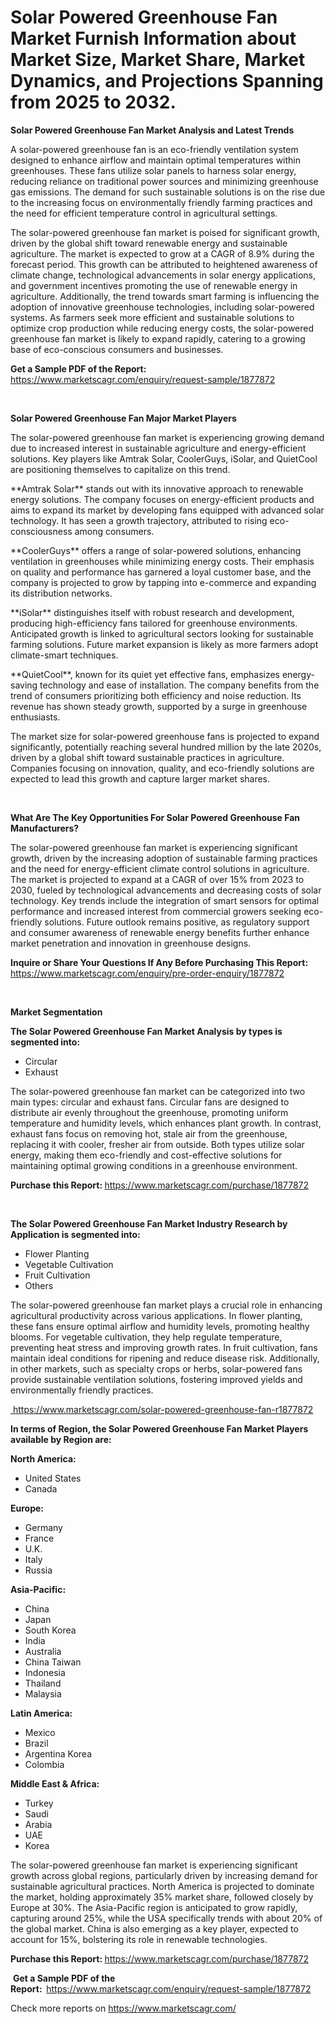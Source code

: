 <p><h1>Solar Powered Greenhouse Fan Market Furnish Information about Market Size, Market Share, Market Dynamics, and Projections Spanning from 2025 to 2032.</h1></p><p><strong>Solar Powered Greenhouse Fan Market Analysis and Latest Trends</strong></p>
<p><p>A solar-powered greenhouse fan is an eco-friendly ventilation system designed to enhance airflow and maintain optimal temperatures within greenhouses. These fans utilize solar panels to harness solar energy, reducing reliance on traditional power sources and minimizing greenhouse gas emissions. The demand for such sustainable solutions is on the rise due to the increasing focus on environmentally friendly farming practices and the need for efficient temperature control in agricultural settings.</p><p>The solar-powered greenhouse fan market is poised for significant growth, driven by the global shift toward renewable energy and sustainable agriculture. The market is expected to grow at a CAGR of 8.9% during the forecast period. This growth can be attributed to heightened awareness of climate change, technological advancements in solar energy applications, and government incentives promoting the use of renewable energy in agriculture. Additionally, the trend towards smart farming is influencing the adoption of innovative greenhouse technologies, including solar-powered systems. As farmers seek more efficient and sustainable solutions to optimize crop production while reducing energy costs, the solar-powered greenhouse fan market is likely to expand rapidly, catering to a growing base of eco-conscious consumers and businesses.</p></p>
<p><strong>Get a Sample PDF of the Report:&nbsp;</strong> <a href="https://www.marketscagr.com/enquiry/request-sample/1877872?utm_campaign=2339&utm_medium=2&utm_source=Github&utm_content=ia&utm_term=23022025&utm_id=solar-powered-greenhouse-fan">https://www.marketscagr.com/enquiry/request-sample/1877872</a></p>
<p>&nbsp;</p>
<p><strong>Solar Powered Greenhouse Fan Major Market Players</strong></p>
<p><p>The solar-powered greenhouse fan market is experiencing growing demand due to increased interest in sustainable agriculture and energy-efficient solutions. Key players like Amtrak Solar, CoolerGuys, iSolar, and QuietCool are positioning themselves to capitalize on this trend.</p><p>**Amtrak Solar** stands out with its innovative approach to renewable energy solutions. The company focuses on energy-efficient products and aims to expand its market by developing fans equipped with advanced solar technology. It has seen a growth trajectory, attributed to rising eco-consciousness among consumers.</p><p>**CoolerGuys** offers a range of solar-powered solutions, enhancing ventilation in greenhouses while minimizing energy costs. Their emphasis on quality and performance has garnered a loyal customer base, and the company is projected to grow by tapping into e-commerce and expanding its distribution networks.</p><p>**iSolar** distinguishes itself with robust research and development, producing high-efficiency fans tailored for greenhouse environments. Anticipated growth is linked to agricultural sectors looking for sustainable farming solutions. Future market expansion is likely as more farmers adopt climate-smart techniques.</p><p>**QuietCool**, known for its quiet yet effective fans, emphasizes energy-saving technology and ease of installation. The company benefits from the trend of consumers prioritizing both efficiency and noise reduction. Its revenue has shown steady growth, supported by a surge in greenhouse enthusiasts.</p><p>The market size for solar-powered greenhouse fans is projected to expand significantly, potentially reaching several hundred million by the late 2020s, driven by a global shift toward sustainable practices in agriculture. Companies focusing on innovation, quality, and eco-friendly solutions are expected to lead this growth and capture larger market shares.</p></p>
<p>&nbsp;</p>
<p><strong>What Are The Key Opportunities For Solar Powered Greenhouse Fan Manufacturers?</strong></p>
<p><p>The solar-powered greenhouse fan market is experiencing significant growth, driven by the increasing adoption of sustainable farming practices and the need for energy-efficient climate control solutions in agriculture. The market is projected to expand at a CAGR of over 15% from 2023 to 2030, fueled by technological advancements and decreasing costs of solar technology. Key trends include the integration of smart sensors for optimal performance and increased interest from commercial growers seeking eco-friendly solutions. Future outlook remains positive, as regulatory support and consumer awareness of renewable energy benefits further enhance market penetration and innovation in greenhouse designs.</p></p>
<p><strong>Inquire or Share Your Questions If Any Before Purchasing This Report:</strong> <a href="https://www.marketscagr.com/enquiry/pre-order-enquiry/1877872?utm_campaign=2339&utm_medium=2&utm_source=Github&utm_content=ia&utm_term=23022025&utm_id=solar-powered-greenhouse-fan">https://www.marketscagr.com/enquiry/pre-order-enquiry/1877872</a></p>
<p>&nbsp;</p>
<p><strong>Market Segmentation</strong></p>
<p><strong>The Solar Powered Greenhouse Fan Market Analysis by types is segmented into:</strong></p>
<p><ul><li>Circular</li><li>Exhaust</li></ul></p>
<p><p>The solar-powered greenhouse fan market can be categorized into two main types: circular and exhaust fans. Circular fans are designed to distribute air evenly throughout the greenhouse, promoting uniform temperature and humidity levels, which enhances plant growth. In contrast, exhaust fans focus on removing hot, stale air from the greenhouse, replacing it with cooler, fresher air from outside. Both types utilize solar energy, making them eco-friendly and cost-effective solutions for maintaining optimal growing conditions in a greenhouse environment.</p></p>
<p><strong>Purchase this Report:&nbsp;</strong><a href="https://www.marketscagr.com/purchase/1877872?utm_campaign=2339&utm_medium=2&utm_source=Github&utm_content=ia&utm_term=23022025&utm_id=solar-powered-greenhouse-fan">https://www.marketscagr.com/purchase/1877872</a></p>
<p>&nbsp;</p>
<p><strong>The Solar Powered Greenhouse Fan Market Industry Research by Application is segmented into:</strong></p>
<p><ul><li>Flower Planting</li><li>Vegetable Cultivation</li><li>Fruit Cultivation</li><li>Others</li></ul></p>
<p><p>The solar-powered greenhouse fan market plays a crucial role in enhancing agricultural productivity across various applications. In flower planting, these fans ensure optimal airflow and humidity levels, promoting healthy blooms. For vegetable cultivation, they help regulate temperature, preventing heat stress and improving growth rates. In fruit cultivation, fans maintain ideal conditions for ripening and reduce disease risk. Additionally, in other markets, such as specialty crops or herbs, solar-powered fans provide sustainable ventilation solutions, fostering improved yields and environmentally friendly practices.</p></p>
<p><a href="https://www.marketscagr.com/solar-powered-greenhouse-fan-r1877872?utm_campaign=2339&utm_medium=2&utm_source=Github&utm_content=ia&utm_term=23022025&utm_id=solar-powered-greenhouse-fan">&nbsp;https://www.marketscagr.com/solar-powered-greenhouse-fan-r1877872</a></p>
<p><strong>In terms of Region, the Solar Powered Greenhouse Fan Market Players available by Region are:</strong></p>
<p>
    <p> <strong> North America: </strong>
        <ul>
            <li>United States</li>
            <li>Canada</li>
        </ul>
        </p> 
    <p> <strong> Europe: </strong>
        <ul>
            <li>Germany</li>
            <li>France</li>
            <li>U.K.</li>
            <li>Italy</li>
            <li>Russia</li>
        </ul>
        </p> 
    <p> <strong> Asia-Pacific: </strong>
        <ul>
            <li>China</li>
            <li>Japan</li>
            <li>South Korea</li>
            <li>India</li>
            <li>Australia</li>
            <li>China Taiwan</li>
            <li>Indonesia</li>
            <li>Thailand</li>
            <li>Malaysia</li>
        </ul>
        </p> 
    <p> <strong> Latin America: </strong>
        <ul>
            <li>Mexico</li>
            <li>Brazil</li>
            <li>Argentina Korea</li>
            <li>Colombia</li>
        </ul>
        </p> 
    <p> <strong> Middle East & Africa: </strong>
        <ul>
            <li>Turkey</li>
            <li>Saudi</li>
            <li>Arabia</li>
            <li>UAE</li>
            <li>Korea</li>
        </ul>
    </p>
    </p>
<p><p>The solar-powered greenhouse fan market is experiencing significant growth across global regions, particularly driven by increasing demand for sustainable agricultural practices. North America is projected to dominate the market, holding approximately 35% market share, followed closely by Europe at 30%. The Asia-Pacific region is anticipated to grow rapidly, capturing around 25%, while the USA specifically trends with about 20% of the global market. China is also emerging as a key player, expected to account for 15%, bolstering its role in renewable technologies.</p></p>
<p><strong>Purchase this Report: </strong><a href="https://www.marketscagr.com/purchase/1877872?utm_campaign=2339&utm_medium=2&utm_source=Github&utm_content=ia&utm_term=23022025&utm_id=solar-powered-greenhouse-fan">https://www.marketscagr.com/purchase/1877872</a></p>
<p>&nbsp;<strong>Get a Sample PDF of the Report:&nbsp;&nbsp;</strong><a href="https://www.marketscagr.com/enquiry/request-sample/1877872?utm_campaign=2339&utm_medium=2&utm_source=Github&utm_content=ia&utm_term=23022025&utm_id=solar-powered-greenhouse-fan">https://www.marketscagr.com/enquiry/request-sample/1877872</a></p>
<p><strong></strong></p>
<p>Check more reports on <a href="https://www.marketscagr.com/?utm_campaign=2339&utm_medium=2&utm_source=Github&utm_content=ia&utm_term=23022025&utm_id=solar-powered-greenhouse-fan">https://www.marketscagr.com/</a></p>